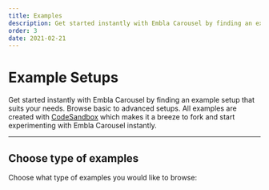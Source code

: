 ```yaml
---
title: Examples
description: Get started instantly with Embla Carousel by finding an example setup that suits your needs.
order: 3
date: 2021-02-21
---
```


# Example Setups

Get started instantly with Embla Carousel by finding an example setup that suits your needs. Browse basic to advanced setups. All examples are created with [CodeSandbox](https://codesandbox.io/) which makes it a breeze to fork and start experimenting with Embla Carousel instantly.

---

## Choose type of examples

Choose what type of examples you would like to browse:

<PageChildLinks />
